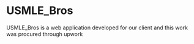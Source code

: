 # USMLE_Bros
USMLE_Bros is a web application developed for our client and this work was procured through upwork
